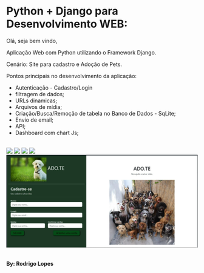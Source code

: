 # Python + Django para Desenvolvimento WEB:

Olá, seja bem vindo, 

Aplicação Web com Python utilizando o Framework Django.

Cenário: Site para cadastro e Adoção de Pets.

Pontos principais no desenvolvimento da aplicação:

- Autenticação - Cadastro/Login
- filtragem de dados;
- URLs dinamicas;
- Arquivos de mídia;
- Criação/Busca/Remoção de tabela no Banco de Dados - SqLite;
- Envio de email;
- API;
- Dashboard com chart Js;
  
<br>

<img src="https://img.shields.io/badge/PyStack-ADO.TE-green">
<img src="https://img.shields.io/badge/Python-3.11.1-yellowgreen">
<img src="https://img.shields.io/badge/Django-4.1.5-sucess">
<img src="https://img.shields.io/badge/Pyllow-9.4.0-lightgrey">
<br>

<img src="img-rdm/print.jpg" alt="My cool logo"/>

<br>
<br>

**By: Rodrigo Lopes**
